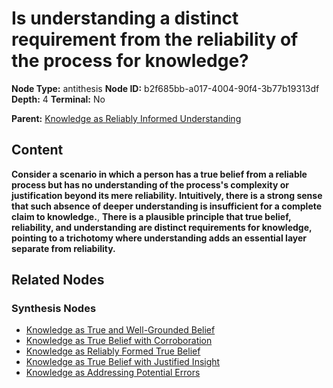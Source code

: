 # Is understanding a distinct requirement from the reliability of the process for knowledge?

**Node Type:** antithesis
**Node ID:** b2f685bb-a017-4004-90f4-3b77b19313df
**Depth:** 4
**Terminal:** No

**Parent:** [Knowledge as Reliably Informed Understanding](knowledge-as-reliably-informed-understanding-synthesis-06b2a7f8-7968-489b-a6e4-4fa29d08d4a0.md)

## Content

**Consider a scenario in which a person has a true belief from a reliable process but has no understanding of the process's complexity or justification beyond its mere reliability. Intuitively, there is a strong sense that such absence of deeper understanding is insufficient for a complete claim to knowledge.**, **There is a plausible principle that true belief, reliability, and understanding are distinct requirements for knowledge, pointing to a trichotomy where understanding adds an essential layer separate from reliability.**

## Related Nodes

### Synthesis Nodes

- [Knowledge as True and Well-Grounded Belief](knowledge-as-true-and-well-grounded-belief-synthesis-d1858141-c9e5-4bf3-9867-33c1e36cac8f.md)
- [Knowledge as True Belief with Corroboration](knowledge-as-true-belief-with-corroboration-synthesis-8255d108-8927-4318-9924-a9e05429111e.md)
- [Knowledge as Reliably Formed True Belief](knowledge-as-reliably-formed-true-belief-synthesis-91d37b5d-368a-47df-ba83-9d8f1ae84f65.md)
- [Knowledge as True Belief with Justified Insight](knowledge-as-true-belief-with-justified-insight-synthesis-88d825cb-33a8-4a18-b19a-a66035ca11d7.md)
- [Knowledge as Addressing Potential Errors](knowledge-as-addressing-potential-errors-synthesis-e83db492-c7ed-4919-8427-b10e2bfeb726.md)
